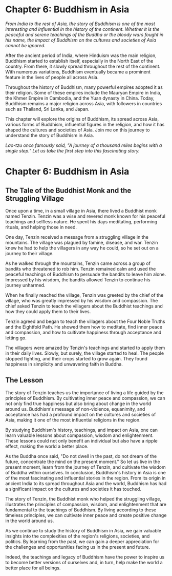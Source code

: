 # Chapter 6: Buddhism in Asia

*From India to the rest of Asia, the story of Buddhism is one of the most interesting and influential in the history of the continent. Whether it is the peaceful and serene teachings of the Buddha or the bloody wars fought in his name, the impact of Buddhism on the cultures and societies of Asia cannot be ignored.*

After the ancient period of India, where Hinduism was the main religion, Buddhism started to establish itself, especially in the North East of the country. From there, it slowly spread throughout the rest of the continent. With numerous variations, Buddhism eventually became a prominent feature in the lives of people all across Asia. 

Throughout the history of Buddhism, many powerful empires adopted it as their religion. Some of these empires include the Mauryan Empire in India, the Khmer Empire in Cambodia, and the Yuan dynasty in China. Today, Buddhism remains a major religion across Asia, with followers in countries such as Thailand, Sri Lanka, and Japan.

This chapter will explore the origins of Buddhism, its spread across Asia, various forms of Buddhism, influential figures in the religion, and how it has shaped the cultures and societies of Asia. Join me on this journey to understand the story of Buddhism in Asia. 

*Lao-tzu once famously said, "A journey of a thousand miles begins with a single step." Let us take the first step into this fascinating story.*
# Chapter 6: Buddhism in Asia

## The Tale of the Buddhist Monk and the Struggling Village

Once upon a time, in a small village in Asia, there lived a Buddhist monk named Tenzin. Tenzin was a wise and revered monk known for his peaceful teachings and selfless nature. He spent his days meditating, performing rituals, and helping those in need. 

One day, Tenzin received a message from a struggling village in the mountains. The village was plagued by famine, disease, and war. Tenzin knew he had to help the villagers in any way he could, so he set out on a journey to their village.

As he walked through the mountains, Tenzin came across a group of bandits who threatened to rob him. Tenzin remained calm and used the peaceful teachings of Buddhism to persuade the bandits to leave him alone. Impressed by his wisdom, the bandits allowed Tenzin to continue his journey unharmed.

When he finally reached the village, Tenzin was greeted by the chief of the village, who was greatly impressed by his wisdom and compassion. The chief asked Tenzin to teach the villagers about the Buddhist teachings and how they could apply them to their lives. 

Tenzin agreed and began to teach the villagers about the Four Noble Truths and the Eightfold Path. He showed them how to meditate, find inner peace and compassion, and how to cultivate happiness through acceptance and letting go.

The villagers were amazed by Tenzin's teachings and started to apply them in their daily lives. Slowly, but surely, the village started to heal. The people stopped fighting, and their crops started to grow again. They found happiness in simplicity and unwavering faith in Buddha.

## The Lesson

The story of Tenzin teaches us the importance of living a life guided by the principles of Buddhism. By cultivating inner peace and compassion, we can not only find true happiness but also bring about change in the world around us. Buddhism's message of non-violence, equanimity, and acceptance has had a profound impact on the cultures and societies of Asia, making it one of the most influential religions in the region.

By studying Buddhism's history, teachings, and impact on Asia, one can learn valuable lessons about compassion, wisdom and enlightenment. These lessons could not only benefit an individual but also have a ripple effect, making the world a better place. 

As the Buddha once said, "Do not dwell in the past, do not dream of the future, concentrate the mind on the present moment." So let us live in the present moment, learn from the journey of Tenzin, and cultivate the wisdom of Buddha within ourselves.
In conclusion, Buddhism's history in Asia is one of the most fascinating and influential stories in the region. From its origin in ancient India to its spread throughout Asia and the world, Buddhism has had a significant impact on the cultures and societies it has touched.

The story of Tenzin, the Buddhist monk who helped the struggling village, illustrates the principles of compassion, wisdom, and enlightenment that are fundamental to the teachings of Buddhism. By living according to these timeless principles, we can cultivate inner peace and create positive change in the world around us.

As we continue to study the history of Buddhism in Asia, we gain valuable insights into the complexities of the region's religions, societies, and politics. By learning from the past, we can gain a deeper appreciation for the challenges and opportunities facing us in the present and future.

Indeed, the teachings and legacy of Buddhism have the power to inspire us to become better versions of ourselves and, in turn, help make the world a better place for all beings.